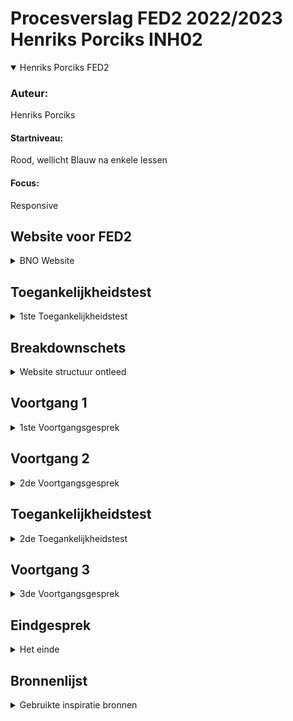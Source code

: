 # Procesverslag FED2 2022/2023 Henriks Porciks INH02

<details open>
<summary>Henriks Porciks FED2</summary>

### Auteur:
Henriks Porciks

#### Startniveau:
Rood, wellicht Blauw na enkele lessen

#### Focus:
Responsive 
</details>





## Website voor FED2

<details>
<summary>BNO Website</summary>

### BNO - Beroepsorganisatie Nederlandse Ontwerpers
 
Landingspagina + een Iteratie op Over Ons

#### Screenshot(s) van de BNO Landingspagina (small screen): 

<details><summary>BNO Home</summary>
 <img src="images/SCREENSHOT%20BNO%201.png" width="375px" alt="BNO Home Pagina Screenshot">
 <img src="images/SCREENSHOT%20BNO%202.png" width="375px" alt="BNO Home Pagina Screenshot">
 <img src="images/SCREENSHOT%20BNO%203.png" width="375px" alt="BNO Home Pagina Screenshot">
 <img src="images/SCREENSHOT%20BNO%204.png" width="375px" alt="BNO Home Pagina Screenshot">
</details>

 #### Screenshot(s) van de  BNO Over Ons (small screen):

<details><summary>BNO Over Ons</summary>
 <img src="images/BNO%20OVER%20ONS%20SCREENSHOT%201.png" width="375px" alt="BNO Over Ons Pagina Screenshot">
 <img src="images/BNO%20OVER%20ONS%20SCREENSHOT%202.png" width="375px" alt="BNO Over Ons Pagina Screenshot">
</details>
</details>

## Toegankelijkheidstest
 <details>
<summary>1ste Toegankelijkheidstest</summary>

### Toegankelijkheidstest resultaten:

#### ADHD

Navigatie is slecht en moeizaam, zou beter sticky zijn
Text en typografie is voldoende groot
Er is weinig context aan het begin van de pagina


#### Tunnelvisie
Zoeken in menu levert soms te weinig contrast op

Text en typografie is groot, fijn
Menu items moeilijk te lezen
Van dichtbij is het goed te lezen
Muis vinden moeilijk met tunnelvisie
Externe dingen echt te klein niet leesbaar

#### Parkinson

Menu moeilijk is erg moeilijk, raakvlak is te klein
 
Knoppen en links zijn te klein en moeilijk te raken 
Actie binnen de site ligt diep begraven


#### Navigeren met TAB en Narrator

Skipt over headers
Geen focus state bij tabben 
Geen visuele feedback, men ziet niet waar men is, doordat de selctie is niet outlined
Geselecteerde foto niet zichtbaar
Geen foto ALT teksten
Outline soms onvolledig

#### IDEA
 Skip to main content met tab


#### Opgevallen
 
Darkmode afwezig

</details>



## Breakdownschets

<details>
<summary>Website structuur ontleed</summary>

### BNO Home Pagina 
<details><summary>Breakdownschets</summary><img src="images/BREAKDOWN%20SCHETS.png" width="375px" alt="Breakdown schets">
</details>

</details>





## Voortgang 1

<details>
<summary>1ste Voortgangsgesprek</summary>

### Stand van zaken
 
#### Ging goed
 
 - Semantische HTML
 - Gestructureerde HTML
 
#### Ging minder goed

 - De hoeveelheid code noodzakelijk voor deze website
 - Github werkend krijgen
 


### Agenda voor meeting

#### Henriks
- De vertaalslag van breakdownschets naar HTML

#### Giorgio
- Vertaalslag van breakdownschets naar HTML

#### Nathan
- HTML code
 
#### Jesse
- HTML code
- Breakdownschets

#### Emilio
-  Breakdownschets
 
 
### Verslag van meeting

- ARTICLE's naar UL's en LI's veranderen
- ALT image text niet vergeten
- Verder uitwerken


</details>





## Voortgang 2

<details>
<summary>2de Voortgangsgesprek</summary>


### Stand van zaken
 
#### Ging goed
 
 - Het maken van root colors 
 - Juiste font, font grottes overal toepassen
 
#### Ging minder goed

 - Veel moeite met flexbox en grid daadwerkelijk aan het werk te krijgen
 - Github werkt nog steeds niet
 
 


#### Agenda voor meeting

#### Henriks
 GRID en FLEXBOX, m.b.t responsiveness van bepaalde onderdelen van de website, het wilt niet lukken

#### Giorgio
 Ik wil alleen mijn HTML en CSS bespreken, vooral over de breakpoints en hoe je het goed responsive krijgt.

#### Nathan Stuger
 Afwezig
 
#### Jesse
 
 CSS en JS interactie




### Verslag van meeting

- Begin met kleinste variant van het grid eerst
- Voeg <h2> toe aan <section> zonder titel en gebruik display:none; in CSS

</details>





## Toegankelijkheidstest

<details>
<summary>2de Toegankelijkheidstest</summary>


### Toegankelijkheidstest resultaten:

#### ADHD / Beperkte visie / Parkinsons

Navigatie is makkelijker, knoppen zijn prima te raken
Navigatie balk nog steeds onhandig
Text en typografie is voldoende groot

#### Navigeren met TAB en Narrator

Verdwijnt in het menu zonder dat die open is en duurt lang met tabben
Geen foto ALT teksten

#### Aandachtspunt om uit te werken
 - Skip to main content
 - Extra hidden titels toevoegen
 
</details>





## Voortgang 3

<details>
<summary>3de Voortgangsgesprek</summary>

### Stand van zaken

 #### Ging goed
 
 - Complete correcte HTML
 - Basis CSS en toepassing van GRID
 - Ordenen van items met FLEX
 
#### Ging minder goed

 - Responsive maken in de juist maten
 - Menu verkeerd begonnen 
 - Veel moeite met verkeerde PADDING en MARGIN overal
 - Soms rare overflow
 - Volgorde met FLEX gedaan, twijfels of GRID niet beter is



### Agenda voor meeting
 
#### Service plain
 
#### Jesse
- De CSS van de tweede pagina
- Wat JS 

#### Emilio
- Footer: CSS - Label & Input
- Animeren Button
 
#### Responsive 
 
#### Giorgio
- Responsiveness

#### Henriks
- Media queries
- Onverwachte spacing/padding/margin
- Twee losse CSS bestanden
- Javascript gedrag, menu niet overlay, maar content push-down


### Verslag van meeting
hier na afloop snel de uitkomsten van de meeting vastleggen

- Margins aanpassen
- CSS Remedy toepassen

</details>





## Eindgesprek

<details>
<summary>Het einde</summary>

### Stand van zaken
 
- Alles lijkt 99% af te zijn, al is de hele website op Github krijgen nog steeds niet een makkelijke opgave geweest. Het vak is een leerzaam process en heb door de opgedane kennis meer structuur en logica weten aan te brengen aan mijn code.

#### Ging goed
 - Alles uitgebreid tot in detail coderen
 -
 -
 
#### Ging minder goed
- Verschillende breedtes achtergronden meegeven terwijl de MAIN een vaste maximale breedte had
- Uitklap menu werkend krijgen
 
### Screenshot(s)
<details><summary>Full-width Background probleem</summary>
 <img src="images/SCREENSHOT%20BNO%20EXAMPLE%201.png" width="375px" alt="BNO Over Ons Pagina Screenshot">
 <img src="images/SCREENSHOT%20BNO%20EXAMPLE%202.png" width="375px" alt="BNO Over Ons Pagina Screenshot">
</details>
 <details><summary>Menu probleem</summary>
 <img src="images/SCREENSHOT%20BNO%20EXAMPLE%203.png" width="375px" alt="BNO Over Ons Pagina Screenshot">
 <img src="images/SCREENSHOT%20BNO%20EXAMPLE%204.png" width="375px" alt="BNO Over Ons Pagina Screenshot">
</details>
</details>





## Bronnenlijst

<details>
<summary>Gebruikte inspiratie bronnen</summary>

### Sanne's CodePen

#### Uitklap menu
 https://codepen.io/shooft/pen/NWMeKWy 
#### Uitklap floep floep menu
 https://codepen.io/shooft/pen/abGKMje
#### Brede section voor Henriks
 https://codepen.io/shooft/pen/MWXKXEr
 
 ### CSS Tricks
 
#### Skip to main content 
https://css-tricks.com/how-to-create-a-skip-to-content-link/

</details>
